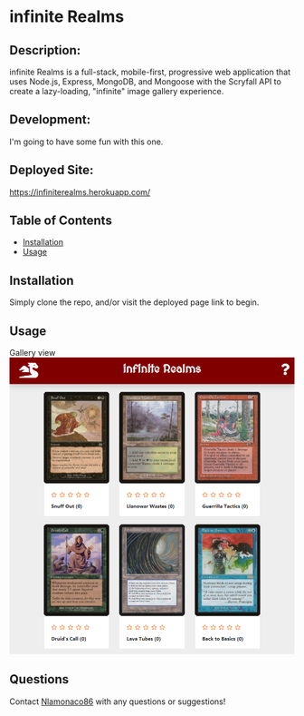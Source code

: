 # infinite Realms

## Description:

infinite Realms is a full-stack, mobile-first, progressive web application that uses Node.js, Express, MongoDB, and Mongoose with the Scryfall API to 
create a lazy-loading, "infinite" image gallery experience. 

## Development:
I'm going to have some fun with this one. 

## Deployed Site:
https://infiniterealms.herokuapp.com/

## Table of Contents

* [Installation](#installation)
* [Usage](#usage)

## Installation

Simply clone the repo, and/or visit the deployed page link to begin.

## Usage
Gallery view
![infinite Realms](./public/assets/screenshot.png)  

## Questions

Contact [Nlamonaco86](mailto:nlamonaco86@gmail.com) with any questions or suggestions!
